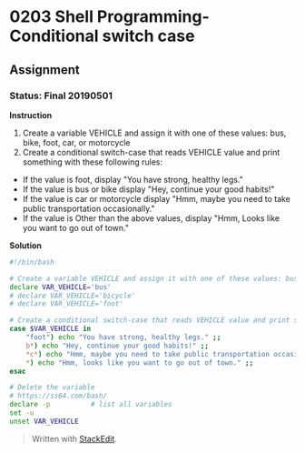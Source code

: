 # 0203 Shell Programming- Conditional switch case
## Assignment
### Status: Final 20190501

**Instruction**

 1. Create a variable VEHICLE and assign it with one of these values: bus, bike, foot, car, or motorcycle
 2. Create a conditional switch-case that reads VEHICLE value and print something with these following rules:
  - If the value is foot, display "You have strong, healthy legs."
  - If the value is bus or bike display "Hey, continue your good habits!"
  - If the value is car or motorcycle display "Hmm, maybe you need to take public transportation occasionally."
  - If the value is Other than the above values, display "Hmm, Looks like you want to go out of town."

**Solution**
```bash
#!/bin/bash

# Create a variable VEHICLE and assign it with one of these values: bus, bike, foot, car, or motorcycle
declare VAR_VEHICLE='bus'
# declare VAR_VEHICLE='bicycle'
# declare VAR_VEHICLE='foot'

# Create a conditional switch-case that reads VEHICLE value and print something with these following rules
case $VAR_VEHICLE in 
	"foot") echo "You have strong, healthy legs." ;; 
	b*) echo "Hey, continue your good habits!" ;; 
	*c*) echo "Hmm, maybe you need to take public transportation occasionally." ;; 
	*) echo "Hmm, looks like you want to go out of town." ;; 
esac

# Delete the variable
# https://ss64.com/bash/
declare -p          # list all variables
set -u
unset VAR_VEHICLE
```
> Written with [StackEdit](https://stackedit.io/).